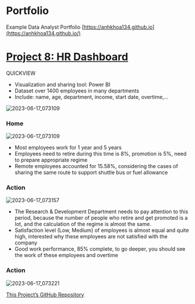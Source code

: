 # Portfolio
Example Data Analyst Portfolio
[https://anhkhoa134.github.io](https://anhkhoa134.github.io/)
# [Project 8: HR Dashboard](https://github.com/anhkhoa134/portfolio/tree/main/Project_8)

QUICKVIEW
* Visualization and sharing tool: Power BI
* Dataset over 1400 employees in many departments
* Include: name, age, department, income, start date, overtime,...

![2023-06-17_073109](https://github.com/anhkhoa134/portfolio/assets/108108639/0f3ac283-1968-4082-b06c-a4fca950e4b2)

### Home
![2023-06-17_073109](https://github.com/anhkhoa134/portfolio/assets/108108639/0f3ac283-1968-4082-b06c-a4fca950e4b2)
- Most employees work for 1 year and 5 years
- Employees need to retire during this time is 8%, promotion is 5%, need to prepare appropriate regime
- Remote employees accounted for 15.58%, considering the cases of sharing the same route to support shuttle bus or fuel allowance

### Action
![2023-06-17_073157](https://github.com/anhkhoa134/portfolio/assets/108108639/c9f5295f-94e4-415b-a487-fd6da5530af4)
- The Research & Development Department needs to pay attention to this period, because the number of people who retire and get promoted is a lot, and the calculation of the regime is almost the same.
- Satisfaction level (Low, Medium) of employees is almost equal and quite high, interested why these employees are not satisfied with the company
- Good work performance, 85% complete, to go deeper, you should see the work of these employees and overtime

### Action
![2023-06-17_073221](https://github.com/anhkhoa134/portfolio/assets/108108639/d8317c4d-f7db-4160-83c3-872991e00a41)
  
[This Project’s GitHub Repository](https://github.com/anhkhoa134/portfolio/tree/main/Project_8)


